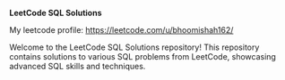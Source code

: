 **LeetCode SQL Solutions**

My leetcode profile: https://leetcode.com/u/bhoomishah162/

Welcome to the LeetCode SQL Solutions repository! This repository contains solutions to various SQL problems from LeetCode, showcasing advanced SQL skills and techniques.
